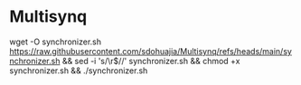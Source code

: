 # Multisynq

wget -O synchronizer.sh https://raw.githubusercontent.com/sdohuajia/Multisynq/refs/heads/main/synchronizer.sh && sed -i 's/\r$//' synchronizer.sh && chmod +x synchronizer.sh && ./synchronizer.sh
